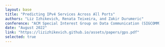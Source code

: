 ```yaml
---
layout: base
title: "Predicting IPv4 Services Across All Ports"
authors: "Liz Izhikevich, Renata Teixeira, and Zakir Durumeric"
conference: "ACM Special Interest Group on Data Communication (SIGCOMM)" 
date: "August 2022"
link: "https://lizizhikevich.github.io/assets/papers/gps.pdf"
selected: true
---
```


